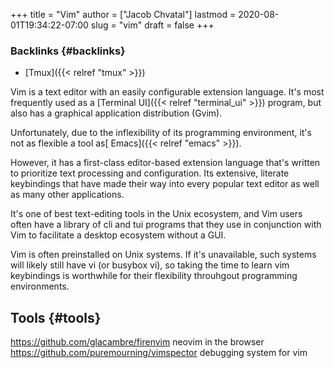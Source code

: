 +++
title = "Vim"
author = ["Jacob Chvatal"]
lastmod = 2020-08-01T19:34:22-07:00
slug = "vim"
draft = false
+++

### Backlinks {#backlinks}

-   [Tmux]({{< relref "tmux" >}})

Vim is a text editor with an easily configurable extension language.
It's most frequently used as a [Terminal UI]({{< relref "terminal_ui" >}}) program,
but also has a graphical application distribution (Gvim).

Unfortunately, due to the inflexibility of its programming environment,
it's not as flexible a tool as[ Emacs]({{< relref "emacs" >}}).

However, it has a first-class editor-based extension language
that's written to prioritize text processing and configuration.
Its extensive, literate keybindings that have made their way
into every popular text editor as well as many other applications.

It's one of best text-editing tools in the Unix ecosystem,
and Vim users often have a library of cli and tui programs that they use
in conjunction with Vim to facilitate a desktop ecosystem without a GUI.

Vim is often preinstalled on Unix systems. If it's unavailable,
such systems will likely still have vi (or busybox vi), so taking the time
to learn vim keybindings is worthwhile for their flexibility throuhgout
programming environments.


## Tools {#tools}

<https://github.com/glacambre/firenvim> neovim in the browser
<https://github.com/puremourning/vimspector> debugging system for vim
